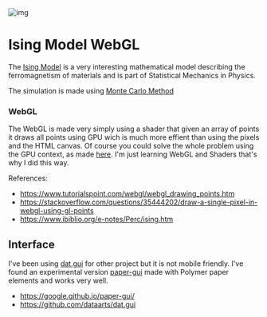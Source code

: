 <img alt="img" src="https://user-images.githubusercontent.com/102277/28255894-3f052692-6a82-11e7-8258-d8523f269d52.png">

# Ising Model WebGL

The [Ising Model](https://en.wikipedia.org/wiki/Ising_model) is a very interesting mathematical model describing the ferromagnetism of materials and is part of Statistical Mechanics in Physics.

The simulation is made using [Monte Carlo Method](https://en.wikipedia.org/wiki/Ising_model#Monte_Carlo_methods_for_numerical_simulation)


### WebGL 

The WebGL is made very simply using a shader that given an array of points it draws all points using GPU wich is much more effient than using the pixels and the HTML canvas. Of course you could solve the whole problem using the GPU context, as made [here](https://www.ibiblio.org/e-notes/Perc/ising.htm). I'm just learning WebGL and Shaders that's why I did this way.

References: 

* https://www.tutorialspoint.com/webgl/webgl_drawing_points.htm
* https://stackoverflow.com/questions/35444202/draw-a-single-pixel-in-webgl-using-gl-points
* https://www.ibiblio.org/e-notes/Perc/ising.htm


## Interface

I've been using [dat.gui](https://github.com/dataarts/dat.gui) for other project but it is not mobile friendly. I've found an experimental version [paper-gui](https://google.github.io/paper-gui/) made with Polymer paper elements and works very well.

* https://google.github.io/paper-gui/
* https://github.com/dataarts/dat.gui




